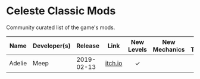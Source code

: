 # Celeste Classic Mods
Community curated list of the game's mods.

Name | Developer(s) | Release | Link | New Levels |	New Mechanics |	New Theme |	New Music |	New Physics
--- | --- | --- | --- | :---: | :---: | :---: | :---: | :---: 
Adelie | Meep |  2019-02-13 | [itch.io](https://meepmoop.itch.io/adelie) | ✓ | | | |
